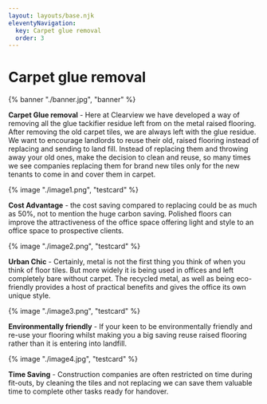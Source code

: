 ```yaml
---
layout: layouts/base.njk
eleventyNavigation:
  key: Carpet glue removal
  order: 3
---
```


# Carpet glue removal

{% banner "./banner.jpg", "banner" %}

**Carpet Glue removal** - Here at Clearview we have developed a way of removing all the glue tackifier residue left from on the metal raised flooring. After removing the old carpet tiles, we are always left with the glue residue. We want to encourage landlords to reuse their old, raised flooring instead of replacing and sending to land fill. Instead of replacing them and throwing away your old ones, make the decision to clean and reuse, so many times we see companies replacing them for brand new tiles only for the new tenants to come in and cover them in carpet.

{% image "./image1.png", "testcard" %}

**Cost Advantage** - the cost saving compared to replacing could be as much as 50%, not to mention the huge carbon saving. Polished floors can improve the attractiveness of the office space offering light and style to an office space to prospective clients.

{% image "./image2.png", "testcard" %}

**Urban Chic** - Certainly, metal is not the first thing you think of when you think of floor tiles. But more widely it is being used in offices and left completely bare without carpet. The recycled metal, as well as being eco-friendly provides a host of practical benefits and gives the office its own unique style.

{% image "./image3.png", "testcard" %}

**Environmentally friendly** - If your keen to be environmentally friendly and re-use your flooring whilst making you a big saving reuse raised flooring rather than it is entering into landfill.

{% image "./image4.jpg", "testcard" %}

**Time Saving** - Construction companies are often restricted on time during fit-outs, by cleaning the tiles and not replacing we can save them valuable time to complete other tasks ready for handover.
